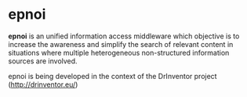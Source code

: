 # epnoi
**epnoi** is an unified information access middleware which objective is to increase the awareness and simplify the search of relevant content in situations where multiple heterogeneous non-structured information sources are involved.
 
epnoi is being developed in the context of the DrInventor project (http://drinventor.eu/)
